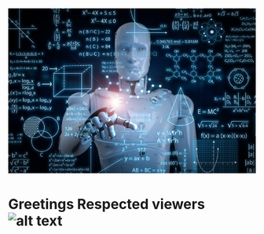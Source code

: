 # ![alt text](https://github.com/abhitiwari22/abhitiwari22/blob/main/1_S6Nula7pjNALvSrdKRvQLA.jpeg)
# Greetings  Respected viewers ![alt text]()
